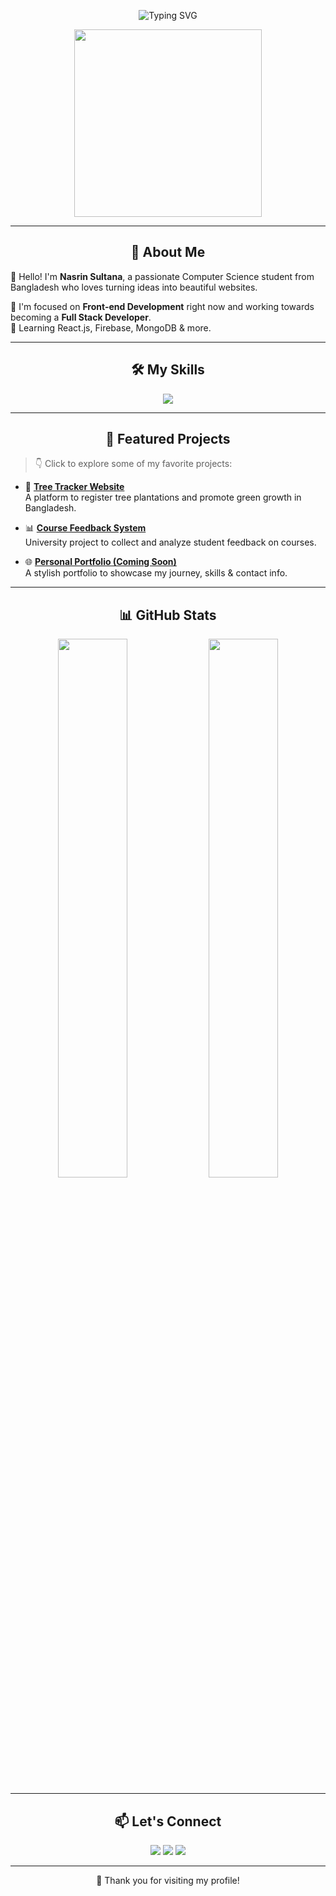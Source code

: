 <!-- Banner -->
<p align="center">
  <img src="https://readme-typing-svg.demolab.com?font=Fira+Code&size=24&pause=1000&center=true&vCenter=true&width=440&lines=Hi+I'm+Nasrin+Sultana+%F0%9F%91%8B;CSE+Student+%F0%9F%93%9D;Web+Developer+%F0%9F%92%BB;Open+Source+Lover+%F0%9F%94%A5" alt="Typing SVG" />
</p>

<p align="center">
  <img src="https://media.giphy.com/media/26tn33aiTi1jkl6H6/giphy.gif" width="300" />
</p>

---

<h2 align="center">💫 About Me</h2>

🌸 Hello! I'm **Nasrin Sultana**, a passionate Computer Science student from Bangladesh who loves turning ideas into beautiful websites.  

🔧 I'm focused on **Front-end Development** right now and working towards becoming a **Full Stack Developer**.  
🌱 Learning React.js, Firebase, MongoDB & more.

---

<h2 align="center">🛠️ My Skills</h2>

<p align="center">
  <img src="https://skillicons.dev/icons?i=html,css,js,react,nodejs,mongodb,cpp,git,github,vscode" />
</p>

---

<h2 align="center">📌 Featured Projects</h2>

> 👇 Click to explore some of my favorite projects:

- 🌿 **[Tree Tracker Website](#)**  
  A platform to register tree plantations and promote green growth in Bangladesh.

- 📊 **[Course Feedback System](#)**  
  University project to collect and analyze student feedback on courses.

- 🌐 **[Personal Portfolio (Coming Soon)](#)**  
  A stylish portfolio to showcase my journey, skills & contact info.

---

<h2 align="center">📊 GitHub Stats</h2>

<p align="center">
  <img src="https://github-readme-stats.vercel.app/api?username=nasrinsultana&show_icons=true&theme=rose_pine&hide_title=false" width="47%" />
  <img src="https://github-readme-stats.vercel.app/api/top-langs/?username=nasrinsultana&layout=compact&theme=rose_pine" width="47%" />
</p>

---

<h2 align="center">📫 Let's Connect</h2>

<p align="center">
  <a href="mailto:nasrin@example.com"><img src="https://img.shields.io/badge/Gmail-D14836?style=for-the-badge&logo=gmail&logoColor=white"/></a>
  <a href="https://linkedin.com/in/nasrinsultana"><img src="https://img.shields.io/badge/LinkedIn-0077B5?style=for-the-badge&logo=linkedin&logoColor=white"/></a>
  <a href="https://github.com/nasrinsultana"><img src="https://img.shields.io/badge/GitHub-100000?style=for-the-badge&logo=github&logoColor=white"/></a>
</p>

---

<p align="center">
  💖 Thank you for visiting my profile!
</p>
